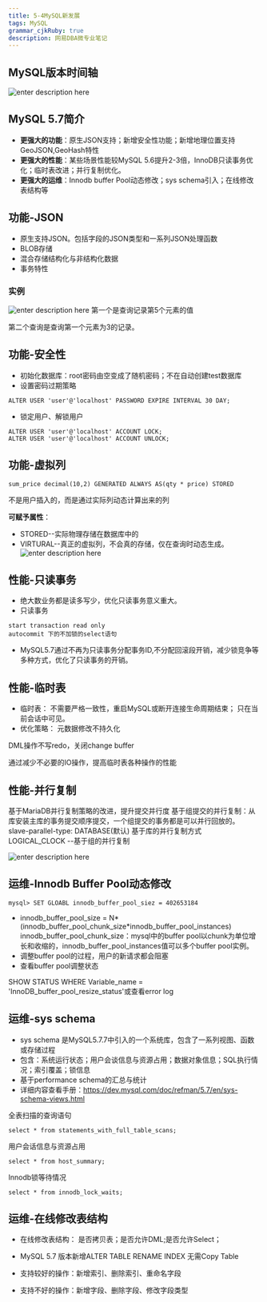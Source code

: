 ```yaml
---
title: 5-4MySQL新发展
tags: MySQL
grammar_cjkRuby: true
description: 网易DBA微专业笔记
---
```


## MySQL版本时间轴

![enter description here][1]


  
  ## MySQL 5.7简介
  
  - **更强大的功能**：原生JSON支持；新增安全性功能；新增地理位置支持GeoJSON,GeoHash特性
  - **更强大的性能**：某些场景性能较MySQL 5.6提升2-3倍，InnoDB只读事务优化；临时表改进；并行复制优化。
  - **更强大的运维**：Innodb buffer Pool动态修改；sys schema引入；在线修改表结构等

## 功能-JSON
- 原生支持JSON。包括字段的JSON类型和一系列JSON处理函数
- BLOB存储
- 混合存储结构化与非结构化数据
- 事务特性

### 实例

![enter description here][2]
第一个是查询记录第5个元素的值

第二个查询是查询第一个元素为3的记录。

## 功能-安全性
- 初始化数据库：root密码由空变成了随机密码；不在自动创建test数据库
- 设置密码过期策略
```
ALTER USER 'user'@'localhost' PASSWORD EXPIRE INTERVAL 30 DAY;
```
- 锁定用户、解锁用户
```
ALTER USER 'user'@'localhost' ACCOUNT LOCK;
ALTER USER 'user'@'localhost' ACCOUNT UNLOCK;
```
## 功能-虚拟列
```
sum_price decimal(10,2) GENERATED ALWAYS AS(qty * price) STORED
```
不是用户插入的，而是通过实际列动态计算出来的列

**可赋予属性**：
- STORED--实际物理存储在数据库中的
- VIRTURAL--真正的虚拟列，不会真的存储，仅在查询时动态生成。
![enter description here][3]

 ## 性能-只读事务
 - 绝大数业务都是读多写少，优化只读事务意义重大。
 - 只读事务
 ```
 start transaction read only
 autocommit 下的不加锁的select语句
 ```
 - MySQL5.7通过不再为只读事务分配事务ID,不分配回滚段开销，减少锁竞争等多种方式，优化了只读事务的开销。
## 性能-临时表
- 临时表：
不需要严格一致性，重启MySQL或断开连接生命周期结束；
只在当前会话中可见。
- 优化策略：
元数据修改不持久化

DML操作不写redo，关闭change buffer

通过减少不必要的IO操作，提高临时表各种操作的性能

## 性能-并行复制
基于MariaDB并行复制策略的改进，提升提交并行度
基于组提交的并行复制：从库安装主库的事务提交顺序提交，一个组提交的事务都是可以并行回放的。
slave-parallel-type:
DATABASE(默认) 基于库的并行复制方式
LOGICAL_CLOCK --基于组的并行复制
  
![enter description here][4]


## 运维-Innodb Buffer Pool动态修改
```
mysql> SET GLOABL innodb_buffer_pool_siez = 402653184
```
- innodb_buffer_pool_size = N*(innodb_buffer_pool_chunk_size*innodb_buffer_pool_instances)
innodb_buffer_pool_chunk_size：mysql中的buffer pool以chunk为单位增长和收缩的，innodb_buffer_pool_instances值可以多个buffer pool实例。
- 调整buffer pool的过程，用户的新请求都会阻塞
- 查看buffer pool调整状态

SHOW STATUS WHERE Variable_name = 'InnoDB_buffer_pool_resize_status'或查看error log

## 运维-sys schema
- sys schema 是MySQL5.7.7中引入的一个系统库，包含了一系列视图、函数或存储过程
- 包含：系统运行状态；用户会谈信息与资源占用；数据对象信息；SQL执行情况；索引覆盖；锁信息
- 基于performance schema的汇总与统计
- 详细内容查看手册：https://dev.mysql.com/doc/refman/5.7/en/sys-schema-views.html

全表扫描的查询语句
```
select * from statements_with_full_table_scans;
```
用户会话信息与资源占用
```
select * from host_summary;
```
Innodb锁等待情况
```
select * from innodb_lock_waits;
```
## 运维-在线修改表结构
- 在线修改表结构：
是否拷贝表；是否允许DML;是否允许Select；
- MySQL 5.7 版本新增ALTER TABLE RENAME INDEX 无需Copy Table
- 支持较好的操作：新增索引、删除索引、重命名字段
- 支持不好的操作：新增字段、删除字段、修改字段类型

  [1]: https://assets.windcoder.com/xiaoshujiang/mysql_study_xinbanbentexin01.png "mysql_study_xinbanbentexin01"
  [2]: https://assets.windcoder.com/xiaoshujiang/mysql_study_xinbanbentexin02.png "mysql_study_xinbanbentexin02"
  [3]: https://assets.windcoder.com/xiaoshujiang/mysql_study_xinbanbentexin03.png "mysql_study_xinbanbentexin03"
  [4]: https://assets.windcoder.com/xiaoshujiang/mysql_study_xinbanbentexin04.png "mysql_study_xinbanbentexin04"